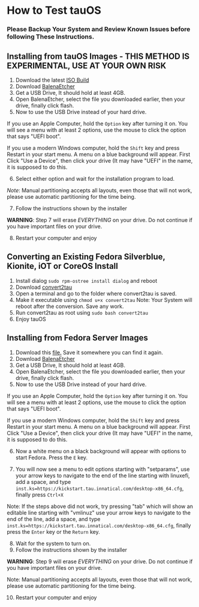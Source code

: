 # How to Test tauOS

### Please Backup Your System and Review Known Issues before following These Instructions.

## Installing from tauOS Images - THIS METHOD IS EXPERIMENTAL, USE AT YOUR OWN RISK
1. Download the latest [ISO Build](https://sourceview.innatical.com/tauos/isos/-/releases)
2. Download [BalenaEtcher](https://www.balena.io/etcher/)
3. Get a USB Drive, It should hold at least 4GB.
4. Open BalenaEtcher, select the file you downloaded earlier, then your drive, finally click flash.
5. Now to use the USB Drive instead of your hard drive.

If you use an Apple Computer, hold the `Option` key after turning it on. You will see a menu with at least 2 options, use the mouse to click the option that says "UEFI boot".

  If you use a modern Windows computer, hold the `Shift` key and press Restart in your start menu. A menu on a blue background will appear. First Click "Use a Device", then click your drive (It may have "UEFI" in the name, it is supposed to do this.

6. Select either option and wait for the installation program to load.

*Note*: Manual partitioning accepts all layouts, even those that will not work, please use automatic partitioning for the time being.

7. Follow the instructions shown by the installer

**WARNING**: Step 7 will erase *EVERYTHING* on your drive. Do not continue if you have important files on your drive.

8. Restart your computer and enjoy


## Converting an Existing Fedora Silverblue, Kionite, iOT or CoreOS Install
1. Install dialog `sudo rpm-ostree install dialog` and reboot
2. Download [convert2tau](https://sourceview.innatical.com/tauos/beta/-/blob/main/convert2tau)
3. Open a terminal and go to the folder where convert2tau is saved.
4. Make it executable using `chmod u+x convert2tau`
Note: Your System will reboot after the conversion. Save any work.
5. Run convert2tau as root using `sudo bash convert2tau`
6. Enjoy tauOS



## Installing from Fedora Server Images
1. Download this [file.](https://download.fedoraproject.org/pub/fedora/linux/releases/35/Server/x86_64/iso/Fedora-Server-netinst-x86_64-35-1.2.iso) Save it somewhere you can find it again.
2. Download [BalenaEtcher](https://www.balena.io/etcher/)
3. Get a USB Drive, It should hold at least 4GB.
4. Open BalenaEtcher, select the file you downloaded earlier, then your drive, finally click flash.
5. Now to use the USB Drive instead of your hard drive.

If you use an Apple Computer, hold the `Option` key after turning it on. You will see a menu with at least 2 options, use the mouse to click the option that says "UEFI boot".

  If you use a modern Windows computer, hold the `Shift` key and press Restart in your start menu. A menu on a blue background will appear. First Click "Use a Device", then click your drive (It may have "UEFI" in the name, it is supposed to do this.

6. Now a white menu on a black background will appear with options to start Fedora. Press the `E` key.

7. You will now see a menu to edit options starting with "setparams", use your arrow keys to navigate to the end of the line starting with linuxefi, add a space, and type `inst.ks=https://kickstart.tau.innatical.com/desktop-x86_64.cfg`, finally press `Ctrl+X`

 Note: If the steps above did not work, try pressing "tab" which will show an editable line starting with "vmlinuz" use your arrow keys to navigate to the end of the line, add a space, and type `inst.ks=https://kickstart.tau.innatical.com/desktop-x86_64.cfg`, finally press the `Enter` key or the `Return` key.

8. Wait for the system to turn on.
9. Follow the instructions shown by the installer

**WARNING**: Step 9 will erase *EVERYTHING* on your drive. Do not continue if you have important files on your drive.

Note: Manual partitioning accepts all layouts, even those that will not work, please use automatic partitioning for the time being.

10. Restart your computer and enjoy